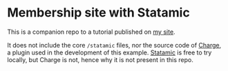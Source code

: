 # Membership site with Statamic

This is a companion repo to a tutorial published on [my site](https://www.jamiedumont.co.uk//blog/build-a-membership-site-with-statamic/).

It does not include the core `/statamic` files, nor the source code of [Charge](https://silentzconsulting.com/addons/charge), a plugin used in the development of this example. [Statamic](https://statamic.com?rfsn=1078755.9626a) is free to try locally, but Charge is not, hence why it is not present in this repo.
